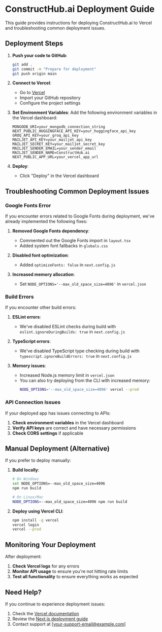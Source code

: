 # ConstructHub.ai Deployment Guide

This guide provides instructions for deploying ConstructHub.ai to Vercel and troubleshooting common deployment issues.

## Deployment Steps

1. **Push your code to GitHub**:
   ```bash
   git add .
   git commit -m "Prepare for deployment"
   git push origin main
   ```

2. **Connect to Vercel**:
   - Go to [Vercel](https://vercel.com)
   - Import your GitHub repository
   - Configure the project settings

3. **Set Environment Variables**:
   Add the following environment variables in the Vercel dashboard:
   ```
   MONGODB_URI=your_mongodb_connection_string
   NEXT_PUBLIC_HUGGINGFACE_API_KEY=your_huggingface_api_key
   GROQ_API_KEY=your_groq_api_key
   MAILJET_API_KEY=your_mailjet_api_key
   MAILJET_SECRET_KEY=your_mailjet_secret_key
   MAILJET_SENDER_EMAIL=your_sender_email
   MAILJET_SENDER_NAME=ConstructHub.ai
   NEXT_PUBLIC_APP_URL=your_vercel_app_url
   ```

4. **Deploy**:
   - Click "Deploy" in the Vercel dashboard

## Troubleshooting Common Deployment Issues

### Google Fonts Error

If you encounter errors related to Google Fonts during deployment, we've already implemented the following fixes:

1. **Removed Google Fonts dependency**:
   - Commented out the Google Fonts import in `layout.tsx`
   - Added system font fallbacks in `globals.css`

2. **Disabled font optimization**:
   - Added `optimizeFonts: false` in `next.config.js`

3. **Increased memory allocation**:
   - Set `NODE_OPTIONS='--max_old_space_size=4096'` in `vercel.json`

### Build Errors

If you encounter other build errors:

1. **ESLint errors**:
   - We've disabled ESLint checks during build with `eslint.ignoreDuringBuilds: true` in `next.config.js`

2. **TypeScript errors**:
   - We've disabled TypeScript type checking during build with `typescript.ignoreBuildErrors: true` in `next.config.js`

3. **Memory issues**:
   - Increased Node.js memory limit in `vercel.json`
   - You can also try deploying from the CLI with increased memory:
     ```bash
     NODE_OPTIONS='--max_old_space_size=4096' vercel --prod
     ```

### API Connection Issues

If your deployed app has issues connecting to APIs:

1. **Check environment variables** in the Vercel dashboard
2. **Verify API keys** are correct and have necessary permissions
3. **Check CORS settings** if applicable

## Manual Deployment (Alternative)

If you prefer to deploy manually:

1. **Build locally**:
   ```bash
   # On Windows
   set NODE_OPTIONS=--max_old_space_size=4096
   npm run build
   
   # On Linux/Mac
   NODE_OPTIONS=--max_old_space_size=4096 npm run build
   ```

2. **Deploy using Vercel CLI**:
   ```bash
   npm install -g vercel
   vercel login
   vercel --prod
   ```

## Monitoring Your Deployment

After deployment:

1. **Check Vercel logs** for any errors
2. **Monitor API usage** to ensure you're not hitting rate limits
3. **Test all functionality** to ensure everything works as expected

## Need Help?

If you continue to experience deployment issues:

1. Check the [Vercel documentation](https://vercel.com/docs)
2. Review the [Next.js deployment guide](https://nextjs.org/docs/deployment)
3. Contact support at [your-support-email@example.com]
